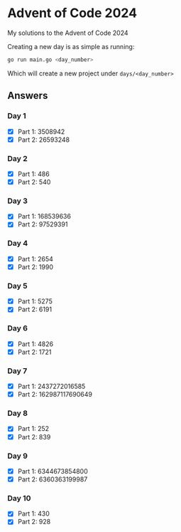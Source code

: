 # Advent of Code 2024

My solutions to the Advent of Code 2024

Creating a new day is as simple as running:

```sh
go run main.go <day_number>
```

Which will create a new project under `days/<day_number>`

## Answers

### Day 1

- [x] Part 1: 3508942
- [x] Part 2: 26593248

### Day 2

- [x] Part 1: 486
- [x] Part 2: 540

### Day 3

- [x] Part 1: 168539636
- [x] Part 2: 97529391

### Day 4

- [x] Part 1: 2654
- [x] Part 2: 1990

### Day 5

- [x] Part 1: 5275
- [x] Part 2: 6191

### Day 6

- [x] Part 1: 4826
- [x] Part 2: 1721

### Day 7

- [x] Part 1: 2437272016585
- [x] Part 2: 162987117690649

### Day 8

- [x] Part 1: 252
- [x] Part 2: 839

### Day 9

- [x] Part 1: 6344673854800
- [x] Part 2: 6360363199987

### Day 10

- [x] Part 1: 430
- [x] Part 2: 928
